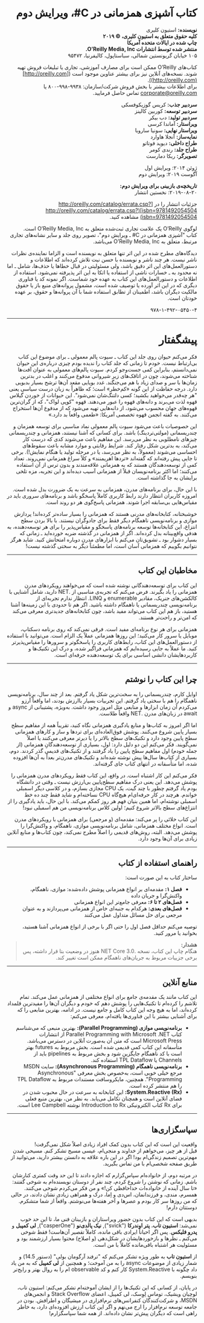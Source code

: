 

<div dir="rtl" align="right">

# کتاب آشپزی همزمانی در C#، ویرایش دوم

**نویسنده:** استیون کلیری  
**کلیه حقوق متعلق به استیون کلیری، © ۲۰۱۹**  
**چاپ شده در ایالات متحده آمریکا**  
**منتشر شده توسط انتشارات O’Reilly Media, Inc.**  
۱۰۵ خیابان گریونستین شمالی، سباستاپول، کالیفرنیا، ۹۵۴۷۲

کتاب‌های O’Reilly ممکن است برای مصارف آموزشی، تجاری یا تبلیغات فروش تهیه شوند. نسخه‌های آنلاین نیز برای بیشتر عناوین موجود است ([http://oreilly.com](http://oreilly.com)).  
برای اطلاعات بیشتر با بخش فروش شرکت/سازمان: ۹۹۳۸-۹۹۸-۸۰۰ یا corporate@oreilly.com تماس حاصل فرمایید.

**سردبیر جذب:** کریس گوزیکوفسکی  
**سردبیر توسعه:** کوربین کالینز  
**سردبیر تولید:** دب بیکر  
**ویراستار:** آماندا کرسی  
**ویراستار نهایی:** سونیا ساروبا  
**نمایه‌ساز:** آنجلا هاوارد  
**طراح داخلی:** دیوید فوتاتو  
**طراح جلد:** رندی کومر  
**تصویرگر:** ربکا دمارست

ژوئن ۲۰۱۴: ویرایش اول  
آگوست ۲۰۱۹: ویرایش دوم  

**تاریخچه‌ی بازبینی برای ویرایش دوم:**  
۲۰۱۹-۰۸-۲۰: نخستین انتشار

جزئیات انتشار را در [http://oreilly.com/catalog/errata.csp?isbn=9781492054504](http://oreilly.com/catalog/errata.csp?isbn=9781492054504) مشاهده کنید.

لوگوی O’Reilly یک علامت تجاری ثبت‌شده متعلق به O’Reilly Media, Inc است.  
کتاب "آشپزی همزمانی در C# ـ ویرایش دوم"، تصویر روی جلد و سایر نشانه‌های تجاری مرتبط، متعلق به O’Reilly Media, Inc می‌باشد.

دیدگاه‌های مطرح شده در این اثر تنها متعلق به نویسنده است و الزاما نماینده‌ی نظرات ناشر نیست. هر چند ناشر و نویسنده با حسن نیت تلاش کرده‌اند که اطلاعات و دستورالعمل‌های این اثر دقیق باشد، ولی مسئولیتی در قبال خطاها یا حذف‌ها، شامل ـ اما نه محدود به ـ خسارات ناشی از استفاده یا اتکا به این اثر پذیرفته نمی‌شود. استفاده از اطلاعات و دستورالعمل‌های این کتاب به عهده خود شماست. اگر نمونه‌ کد یا فناوری دیگری که در این اثر آورده یا توصیف شده است، مشمول پروانه‌های منبع باز یا حقوق مالکیت دیگران باشد، اطمینان از تطابق استفاده شما با آن پروانه‌ها و حقوق، بر عهده خودتان است.

۹۷۸-۱-۴۹۲-۰۵۴۵۰-۴

---

# پیشگفتار

فکر می‌کنم حیوان روی جلد این کتاب ـ سیوت پالم معمولی ـ برای موضوع این کتاب بی‌ارتباط نیست. خودم تا زمانی که جلد کتاب را ندیده بودم چیزی درباره‌ی این حیوان نمی‌دانستم، بنابراین کمی جست‌وجو کردم. سیوت پالم‌های معمولی به عنوان آفت‌ها شناخته می‌شوند، چون در اتاقک‌های زیر شیروانی مدفوع می‌کنند و اغلب در بدترین زمان‌ها با سر و صدای زیاد با هم می‌جنگند. غدد بویایی مقعد آن‌ها ترشح بسیار بدبویی دارد. درجه‌ حفاظت از این گونه «کم‌خطر» است؛ که ظاهراً به زبان درست سیاسی یعنی "هر چه‌قدر می‌خواهید بکشید؛ کسی دلتنگ‌‌شان نمی‌شود". این حیوانات از خوردن گیلاس قهوه لذت می‌برند و دانه‌های قهوه را عبور می‌دهند. قهوه "کوپی لواک"، که از گران‌ترین قهوه‌های جهان محسوب می‌شود، از دانه‌هایی تهیه می‌شود که از مدفوع آن‌ها استخراج می‌کنند. به گفته انجمن قهوه تخصصی آمریکا: «طعمی واقعاً بد دارد.»

این خصوصیات باعث می‌شود سیوت پالم معمولی نماد مناسبی برای توسعه همزمان و چندریسمانی (مولتی‌تردینگ) باشد. برای کسانی که آشنا نیستند، همزمانی و چندریسمانی چیزهای نامطلوبی به نظر می‌رسد. این مفاهیم باعث می‌شوند کدی که درست کار می‌کند، به بدترین شکل رفتار کند. شرایط رقابتی و موارد مشابه باعث سقوط‌های احساسی می‌شوند (معمولاً، به نظر می‌رسد، یا در مرحله تولید یا هنگام نمایش!). برخی تا جایی پیش رفته‌اند که گفته‌اند «تردها اهریمنند» و کلاً سراغ همزمانی نمی‌روند. تعداد کمی از توسعه‌دهندگان هستند که به همزمانی علاقه‌مندند و بدون ترس از آن استفاده می‌کنند؛ اما اکثر برنامه‌نویسان قبلاً از همزمانی آسیب دیده‌اند و این تجربه، مزه تلخی برایشان به جا گذاشته است.

با این حال، برای برنامه‌های مدرن، همزمانی به سرعت به یک ضرورت بدل شده است. امروزه کاربران انتظار دارند رابط کاربری کاملاً پاسخگو باشد و برنامه‌های سروری باید در مقیاس‌هایی بی‌سابقه اجرا شوند. همزمانی پاسخ‌گوی هر دو روند است.

خوشبختانه، کتابخانه‌های مدرنی هستند که همزمانی را بسیار ساده‌تر کرده‌اند! پردازش موازی و برنامه‌نویسی ناهمگام دیگر فقط برای جادوگران نیستند. با بالا بردن سطح انتزاع، این کتابخانه‌ها توسعه برنامه‌های پاسخگو و مقیاس‌پذیر را برای هر توسعه‌دهنده، به هدفی واقع‌بینانه بدل کرده‌اند. اگر از همزمانی در گذشته ضربه خورده‌اید ـ زمانی که بسیار دشوار بود ـ تشویق‌تان می‌کنم با ابزارهای مدرن دوباره امتحانش کنید. شاید هرگز نتوانیم بگوییم که همزمانی آسان است، اما مطمئناً دیگر به سختی گذشته نیست!

---

## مخاطبان این کتاب

این کتاب برای توسعه‌دهندگانی نوشته شده است که می‌خواهند رویکردهای مدرن همزمانی را یاد بگیرند. فرض می‌کنم که تجربه‌ی مناسبی از .NET دارید، شامل آشنایی با کالکشن‌های جنریک، مقادیر enumerable و LINQ. انتظار ندارم تجربه‌ای از برنامه‌نویسی چندریسمانی یا ناهمگام داشته باشید. اگر هم تا حدودی با این زمینه‌ها آشنا هستید، باز هم این کتاب می‌تواند مفید باشد، چون کتابخانه‌های جدیدتری معرفی می‌کند که امن‌تر و راحت‌تر هستند.

همزمانی برای هر نوع برنامه‌ای مفید است. فرقی نمی‌کند که روی برنامه دسکتاپ، موبایل یا سرور کار می‌کنید؛ این روزها همزمانی عملاً یک الزام است. می‌توانید با استفاده از دستورالعمل‌های این کتاب، رابط‌های کاربری را پاسخگوتر و سرورها را مقیاس‌پذیرتر کنید. ما عملاً به جایی رسیده‌ایم که همزمانی فراگیر شده، و درک این تکنیک‌ها و کاربردهایشان دانشی اساسی برای یک توسعه‌دهنده حرفه‌ای است.

---

## چرا این کتاب را نوشتم

اوایل کارم، چندریسمانی را به سخت‌ترین شکل یاد گرفتم. بعد از چند سال، برنامه‌نویسی ناهمگام را هم با سختی یاد گرفتم. این تجربیات بسیار باارزش بودند، اما واقعاً آرزو می‌کردم آن زمان ابزارها و منابعی مثل امروز وجود داشت. به‌ویژه، پشتیبانی از async و await در زبان‌های مدرن .NET واقعاً طلاست.

اما اگر امروز به کتاب‌ها و منابع یادگیری همزمانی نگاه کنید، تقریباً همه از مفاهیم سطح بسیار پایین شروع می‌کنند. پوشش فوق‌العاده‌ای برای تردها و ساز و کارهای همزمانی سطح پایین وجود دارد و تکنیک‌های سطح بالاتر را یا دیرتر معرفی می‌کنند یا اصلاً نمی‌گویند. فکر می‌کنم این دو دلیل دارد: اول، بسیاری از توسعه‌دهندگانِ همزمانی (از جمله خودم) اول مفاهیم سطح پایین را یاد گرفتند و از تکنیک‌های قدیمی گذر کردند. دوم، بسیاری از کتاب‌ها سال‌ها پیش نوشته شده‌اند و تکنیک‌های مدرن‌تر بعداً به آن‌ها افزوده شده، اما متأسفانه در انتهای کتاب جای گرفته‌اند.

فکر می‌کنم این کار اشتباه است. در واقع، این کتاب فقط رویکردهای مدرن همزمانی را پوشش می‌دهد. این یعنی درک مفاهیم سطح‌پایین بی‌ارزش نیست ـ وقتی در دانشگاه بودم یاد گرفتم چطور با چند گیت، یک CPU مجازی بسازم، و در کلاسی دیگر اسمبلی خواندم. هرچند در کار حرفه‌ای‌ام هیچ‌گاه CPU نساخته‌ام و شاید فقط چند ده خط اسمبلی نوشته‌ام، اما همین بنیان فهم هر روز کمکم می‌کند. با این حال، باید یادگیری را از انتزاع‌های سطح بالاتر شروع کنیم؛ اولین کلاس برنامه‌نویسی من هم اسمبلی نبود!

این کتاب خلائی را پر می‌کند: مقدمه‌ای (و مرجعی) برای همزمانی با رویکردهای مدرن است. انواع مختلف همزمانی، شامل برنامه‌نویسی موازی، ناهمگام، و واکنش‌گرا را پوشش می‌دهد. البته، روش‌های قدیمی را اصلاً مطرح نمی‌کند، چون کتاب‌ها و منابع آنلاین زیادی برای آن‌ها وجود دارد.

---

## راهنمای استفاده از کتاب

ساختار کتاب به این صورت است:

- **فصل ۱:** مقدمه‌ای بر انواع همزمانی پوشش داده‌شده: موازی، ناهمگام، واکنش‌گرا و جریان داده  
- **فصل‌های ۲ تا ۶:** معرفی جامع‌تر این انواع همزمانی  
- **فصل‌های بعدی:** هرکدام به جنبه‌ای خاص از همزمانی می‌پردازند و به عنوان مرجعی برای حل مسائل متداول عمل می‌کنند  

توصیه می‌کنم حداقل فصل اول را حتی اگر با برخی از انواع همزمانی آشنا هستید، بخوانید یا مرور کنید.

> **هشدار:**  
> هنگام چاپ این کتاب، نسخه .NET Core 3.0 هنوز در وضعیت بتا قرار داشته، پس برخی جزییات مربوط به جریان‌های ناهمگام ممکن است تغییر کند.

---

## منابع آنلاین

این کتاب مانند یک مقدمه‌ی جامع برای انواع مختلفی از همزمانی عمل می‌کند. تمام تلاشم را کرده‌ام تا تکنیک‌هایی را پوشش دهم که خودم و دیگران آن‌ها را مفیدترین قلمداد کرده‌اند، اما به هیچ وجه این کتاب کامل و جامع نیست. در ادامه، بهترین منابعی را که برای آشنایی بیشتر با این فناوری‌ها یافته‌ام، معرفی می‌کنم:

- **برنامه‌نویسی موازی (Parallel Programming):** بهترین منبعی که می‌شناسم کتاب Parallel Programming with Microsoft .NET از انتشارات Microsoft Press است که متن آن به‌صورت آنلاین در دسترس می‌باشد. متأسفانه این کتاب کمی قدیمی شده است. بخش مربوط به futures بهتر است با کد ناهمگام جایگزین شود و بخش مربوط به pipelines باید از Channels یا TPL Dataflow استفاده کند.
- **برنامه‌نویسی ناهمگام (Asynchronous Programming):** سایت MSDN مرجع خیلی خوبی است، به‌خصوص بخش معرفی "Asynchronous Programming". همچنین، مایکروسافت مستندات مربوط به TPL Dataflow را هم منتشر کرده است.
- **System.Reactive (Rx):** این کتابخانه به سرعت در حال محبوب شدن در فضای آنلاین است و همچنان تکامل می‌یابد. به نظر من، بهترین منبع فعلی برای Rx کتاب الکترونیکی Introduction to Rx نوشته Lee Campbell است.

---

## سپاسگزاری‌ها

واقعیت این است که این کتاب بدون کمک افراد زیادی اصلاً شکل نمی‌گرفت!  
قبل از هر چیز، می‌خواهم از خداوند و منجی‌ام، عیسی مسیح تشکر کنم. مسیحی شدن مهم‌ترین تصمیم زندگی‌ام بود! اگر در این باره علاقه به دانستن بیشتر دارید، می‌توانید از طریق صفحه شخصی‌ام با من تماس بگیرید.

در مرتبه دوم، از خانواده‌ام سپاس‌گزارم که اجازه دادند تا این حد وقت کمتری کنارشان باشم. زمانی که نوشتن را شروع کردم، چند نفر از دوستان نویسنده‌ام به شوخی گفتند: «تا سال آینده از خانواده‌ات خداحافظی کن!» و من فکر می‌کردم شوخی می‌کنند. همسرم، مندی، و فرزندانمان، اس‌دی و اِما، درک و همراهی زیادی نشان دادند، در حالی که من روزها سر کار بودم و عصرها و آخر هفته‌ها می‌نوشتم. واقعاً از شما متشکرم. دوستتان دارم!

بدیهی است که این کتاب بدون حضور ویراستاران و بازبینان فنی ما، تا این حد خوب نمی‌شد: **استیون تاب**، **پتر اوندرکا** ("svick"), **نیک پالدی‌نو** ("casperOne"), **لی کمپبل** و **پدرو فلیکس**. پس اگر احیاناً ایرادی باقی مانده، کاملاً تقصیر آن‌هاست! فقط شوخی می‌کنم ـ نظرها و بازخوردهایشان در شکل‌دهی (و اصلاح) محتوا بسیار ارزشمند بود و مسئولیت هر اشتباه باقی‌مانده کاملاً با من است.

از **استیون تاب** به طور ویژه تشکر می‌کنم که "ترفند آرگومان بولی" (دستور 14.5) و شمار زیادی از موضوعات async را به من آموخت؛ و همچنین از **لی کمپبل** که به من یاد داد چگونه با System.Reactive کار کنم و کد observable ام را به روال بهتر و رایج‌تر بنویسم.

در پایان، از کسانی که این تکنیک‌ها را از ایشان آموخته‌ام تشکر می‌کنم: استیون تاب، لوچیان ویشیک، توماس لِوِسک، لی کمپبل، اعضای Stack Overflow و انجمن‌های MSDN، و شرکت‌کنندگان کنفرانس‌های نرم‌افزاری در میشیگان و اطرافش. بودن در جامعه توسعه نرم‌افزار را ارج می‌نهم و اگر این کتاب ارزش افزوده‌ای دارد، به خاطر راهی است که دیگران پیش‌تر نشان داده‌اند. از همه شما سپاسگزارم!

</div>

